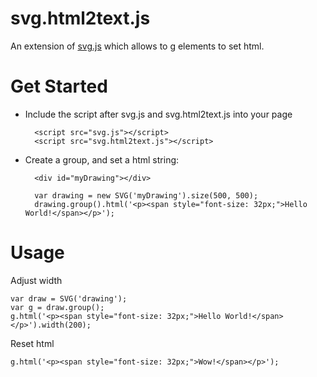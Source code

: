 svg.html2text.js
=============
An extension of [svg.js](https://github.com/svgdotjs/svg.js) which allows to g elements to set html.

# Get Started

- Include the script after svg.js and svg.html2text.js into your page

		<script src="svg.js"></script>
		<script src="svg.html2text.js"></script>
    
- Create a group, and set a html string:

		<div id="myDrawing"></div>

		var drawing = new SVG('myDrawing').size(500, 500);
		drawing.group().html('<p><span style="font-size: 32px;">Hello World!</span></p>');

# Usage

Adjust width


    var draw = SVG('drawing');
    var g = draw.group();
    g.html('<p><span style="font-size: 32px;">Hello World!</span></p>').width(200);
    
    
Reset html


    g.html('<p><span style="font-size: 32px;">Wow!</span></p>');
